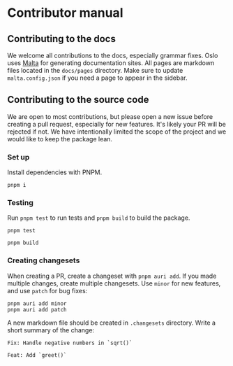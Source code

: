 # Contributor manual

## Contributing to the docs

We welcome all contributions to the docs, especially grammar fixes. Oslo uses [Malta](https://malta-cli.pages.dev) for generating documentation sites. All pages are markdown files located in the `docs/pages` directory. Make sure to update `malta.config.json` if you need a page to appear in the sidebar.

## Contributing to the source code

We are open to most contributions, but please open a new issue before creating a pull request, especially for new features.  It's likely your PR will be rejected if not. We have intentionally limited the scope of the project and we would like to keep the package lean.

### Set up

Install dependencies with PNPM.

```
pnpm i
```

### Testing

Run `pnpm test` to run tests and `pnpm build` to build the package.

```
pnpm test

pnpm build
```

### Creating changesets

When creating a PR, create a changeset with `pnpm auri add`. If you made multiple changes, create multiple changesets. Use `minor` for new features, and use `patch` for bug fixes:

```
pnpm auri add minor
pnpm auri add patch
```

A new markdown file should be created in `.changesets` directory. Write a short summary of the change:

```
Fix: Handle negative numbers in `sqrt()`
```

```
Feat: Add `greet()`
```
